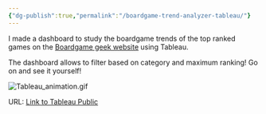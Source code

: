 ```yaml
---
{"dg-publish":true,"permalink":"/boardgame-trend-analyzer-tableau/"}
---
```




I made a dashboard to study the boardgame trends of the top ranked games on the [Boardgame geek website](https://boardgamegeek.com/) using Tableau. 

The dashboard allows to filter based on category and maximum ranking! Go on and see it yourself! 

![Tableau_animation.gif](/img/user/Attachments/Tableau_animation.gif)


URL: [Link to Tableau Public](https://public.tableau.com/views/Boardgamegeek_trends/Dashboard2?:language=en-GB&publish=yes&:sid=D2E8E21699584DCA8F653609F151189C-0:0&:redirect=auth&:display_count=n&:origin=viz_share_link)
